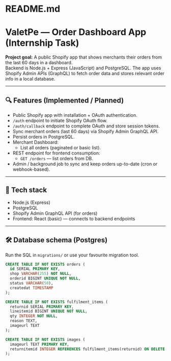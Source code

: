 # README.md

# ValetPe — Order Dashboard App (Internship Task)

**Project goal:** A public Shopify app that shows merchants their orders from the last 60 days in a dashboard.  
Backend is Node.js + Express (JavaScript) and PostgreSQL. The app uses Shopify Admin APIs (GraphQL) to fetch order data and stores relevant order info in a local database.

---

## 🔍 Features (Implemented / Planned)
- Public Shopify app with installation + OAuth authentication.
- `/auth` endpoint to initiate Shopify OAuth flow.
- `/auth/callback` endpoint to complete OAuth and store session tokens.
- Sync merchant orders (last 60 days) via Shopify Admin GraphQL API.
- Persist orders in PostgreSQL.
- Merchant Dashboard:
  - List all orders (paginated or basic list).
- REST endpoint for frontend consumption:
  - `GET /orders` — list orders from DB.
- Admin / background job to sync and keep orders up-to-date (cron or webhook-based).

---

## 🧰 Tech stack
- Node.js (Express)
- PostgreSQL
- Shopify Admin GraphQL API (for orders)
- Frontend: React (basic) — connects to backend endpoints

---

## 🛠 Database schema (Postgres)

Run the SQL in `migrations/` or use your favourite migration tool.

```sql
CREATE TABLE IF NOT EXISTS orders (
  id SERIAL PRIMARY KEY,
  shop VARCHAR(255) NOT NULL,
  orderid BIGINT UNIQUE NOT NULL,
  status VARCHAR(50),
  createdat TIMESTAMP
);

CREATE TABLE IF NOT EXISTS fulfilment_items (
  returnid SERIAL PRIMARY KEY,
  lineitemid BIGINT UNIQUE NOT NULL,
  qty INTEGER NOT NULL,
  reason TEXT,
  imageurl TEXT
);

CREATE TABLE IF NOT EXISTS images (
  imageurl TEXT PRIMARY KEY,
  returnitemid INTEGER REFERENCES fulfilment_items(returnid) ON DELETE CASCADE
);






